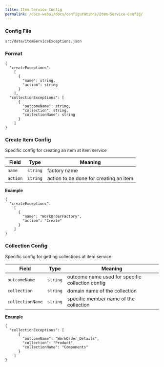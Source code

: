 ```yaml
---
title: Item Service Config
permalink: /docs-webui/docs/configurations/Item-Service-Config/
---
```


### Config File

`src/data/itemServiceExceptions.json`


### Format
```
{
  "createExceptions":
    [
      {
        "name": string,
        "action": string
      }
    ],
  "collectionExceptions": [
      {
        "outcomeName": string,
        "collection": string,
        "collectionName": string
      }
    ]
}
```
### Create Item Config
Specific config for creating an item at item service

| Field | Type | Meaning |
| ------------- | ------------- | ------------- |
| `name` | `string` | factory name |
| `action` | `string` | action to be done for creating an item |

**Example**
```
{
  "createExceptions":
    [
      {
        "name": "WorkOrderFactory",
        "action": "Create"
      }
    ]
}
```
### Collection Config
Specific config for getting collections at item service

| Field | Type | Meaning |
| ------------- | ------------- | ------------- |
| `outcomeName` | `string` | outcome name used for specific collection config |
| `collection` | `string` | domain name of the collection |
| `collectionName` | `string` | specific member name of the collection |

**Example**
```
{
  "collectionExceptions": [
      {
        "outcomeName": "WorkOrder_Details",
        "collection": "Product",
        "collectionName": "Components"
      }
    ]
}
```